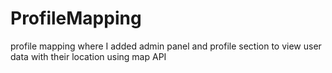 # ProfileMapping
profile mapping where I added admin panel and profile section to view user data with their location using map API
